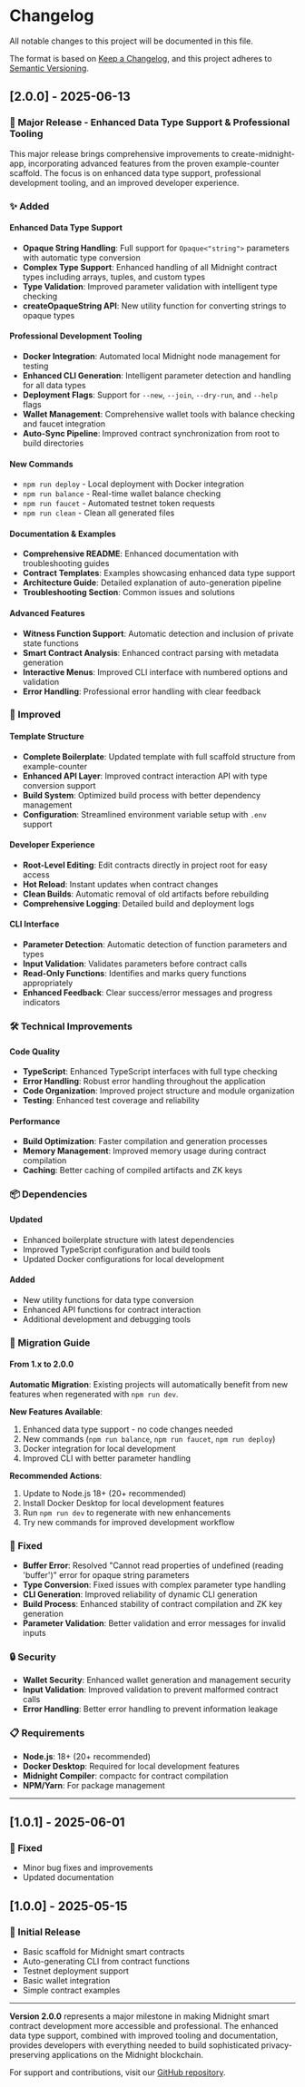 # Changelog

All notable changes to this project will be documented in this file.

The format is based on [Keep a Changelog](https://keepachangelog.com/en/1.0.0/),
and this project adheres to [Semantic Versioning](https://semver.org/spec/v2.0.0.html).

## [2.0.0] - 2025-06-13

### 🚀 Major Release - Enhanced Data Type Support & Professional Tooling

This major release brings comprehensive improvements to create-midnight-app, incorporating advanced features from the proven example-counter scaffold. The focus is on enhanced data type support, professional development tooling, and an improved developer experience.

### ✨ Added

#### Enhanced Data Type Support
- **Opaque String Handling**: Full support for `Opaque<"string">` parameters with automatic type conversion
- **Complex Type Support**: Enhanced handling of all Midnight contract types including arrays, tuples, and custom types
- **Type Validation**: Improved parameter validation with intelligent type checking
- **createOpaqueString API**: New utility function for converting strings to opaque types

#### Professional Development Tooling
- **Docker Integration**: Automated local Midnight node management for testing
- **Enhanced CLI Generation**: Intelligent parameter detection and handling for all data types
- **Deployment Flags**: Support for `--new`, `--join`, `--dry-run`, and `--help` flags
- **Wallet Management**: Comprehensive wallet tools with balance checking and faucet integration
- **Auto-Sync Pipeline**: Improved contract synchronization from root to build directories

#### New Commands
- `npm run deploy` - Local deployment with Docker integration
- `npm run balance` - Real-time wallet balance checking
- `npm run faucet` - Automated testnet token requests
- `npm run clean` - Clean all generated files

#### Documentation & Examples
- **Comprehensive README**: Enhanced documentation with troubleshooting guides
- **Contract Templates**: Examples showcasing enhanced data type support
- **Architecture Guide**: Detailed explanation of auto-generation pipeline
- **Troubleshooting Section**: Common issues and solutions

#### Advanced Features
- **Witness Function Support**: Automatic detection and inclusion of private state functions
- **Smart Contract Analysis**: Enhanced contract parsing with metadata generation
- **Interactive Menus**: Improved CLI interface with numbered options and validation
- **Error Handling**: Professional error handling with clear feedback

### 🔧 Improved

#### Template Structure
- **Complete Boilerplate**: Updated template with full scaffold structure from example-counter
- **Enhanced API Layer**: Improved contract interaction API with type conversion support
- **Build System**: Optimized build process with better dependency management
- **Configuration**: Streamlined environment variable setup with `.env` support

#### Developer Experience
- **Root-Level Editing**: Edit contracts directly in project root for easy access
- **Hot Reload**: Instant updates when contract changes
- **Clean Builds**: Automatic removal of old artifacts before rebuilding
- **Comprehensive Logging**: Detailed build and deployment logs

#### CLI Interface
- **Parameter Detection**: Automatic detection of function parameters and types
- **Input Validation**: Validates parameters before contract calls
- **Read-Only Functions**: Identifies and marks query functions appropriately
- **Enhanced Feedback**: Clear success/error messages and progress indicators

### 🛠️ Technical Improvements

#### Code Quality
- **TypeScript**: Enhanced TypeScript interfaces with full type checking
- **Error Handling**: Robust error handling throughout the application
- **Code Organization**: Improved project structure and module organization
- **Testing**: Enhanced test coverage and reliability

#### Performance
- **Build Optimization**: Faster compilation and generation processes
- **Memory Management**: Improved memory usage during contract compilation
- **Caching**: Better caching of compiled artifacts and ZK keys

### 📦 Dependencies

#### Updated
- Enhanced boilerplate structure with latest dependencies
- Improved TypeScript configuration and build tools
- Updated Docker configurations for local development

#### Added
- New utility functions for data type conversion
- Enhanced API functions for contract interaction
- Additional development and debugging tools

### 🔄 Migration Guide

#### From 1.x to 2.0.0

**Automatic Migration**: Existing projects will automatically benefit from new features when regenerated with `npm run dev`.

**New Features Available**:
1. Enhanced data type support - no code changes needed
2. New commands (`npm run balance`, `npm run faucet`, `npm run deploy`)
3. Docker integration for local development
4. Improved CLI with better parameter handling

**Recommended Actions**:
1. Update to Node.js 18+ (20+ recommended)
2. Install Docker Desktop for local development features
3. Run `npm run dev` to regenerate with new enhancements
4. Try new commands for improved development workflow

### 🐛 Fixed

- **Buffer Error**: Resolved "Cannot read properties of undefined (reading 'buffer')" error for opaque string parameters
- **Type Conversion**: Fixed issues with complex parameter type handling
- **CLI Generation**: Improved reliability of dynamic CLI generation
- **Build Process**: Enhanced stability of contract compilation and ZK key generation
- **Parameter Validation**: Better validation and error messages for invalid inputs

### 🔒 Security

- **Wallet Security**: Enhanced wallet generation and management security
- **Input Validation**: Improved validation to prevent malformed contract calls
- **Error Handling**: Better error handling to prevent information leakage

### 📋 Requirements

- **Node.js**: 18+ (20+ recommended)
- **Docker Desktop**: Required for local development features
- **Midnight Compiler**: compactc for contract compilation
- **NPM/Yarn**: For package management

---

## [1.0.1] - 2025-06-01

### 🔧 Fixed
- Minor bug fixes and improvements
- Updated documentation

## [1.0.0] - 2025-05-15

### 🚀 Initial Release
- Basic scaffold for Midnight smart contracts
- Auto-generating CLI from contract functions
- Testnet deployment support
- Basic wallet integration
- Simple contract examples

---

**Version 2.0.0** represents a major milestone in making Midnight smart contract development more accessible and professional. The enhanced data type support, combined with improved tooling and documentation, provides developers with everything needed to build sophisticated privacy-preserving applications on the Midnight blockchain.

For support and contributions, visit our [GitHub repository](https://github.com/kaleababayneh/create-midnight-app).